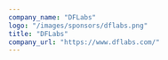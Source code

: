 ```yaml
---
company_name: "DFLabs"
logo: "/images/sponsors/dflabs.png"
title: "DFLabs"
company_url: "https://www.dflabs.com/"
---
```

